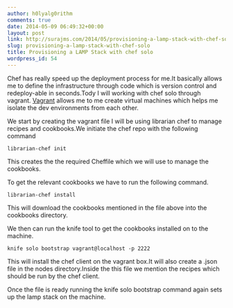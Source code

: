 ```yaml
---
author: h0lyalg0rithm
comments: true
date: 2014-05-09 06:49:32+00:00
layout: post
link: http://surajms.com/2014/05/provisioning-a-lamp-stack-with-chef-solo/
slug: provisioning-a-lamp-stack-with-chef-solo
title: Provisioning a LAMP Stack with chef solo
wordpress_id: 54
---
```


Chef has really speed up the deployment process for me.It basically allows me to define the infrastructure through code which is version control and redeploy-able in seconds.Tody I will working with chef solo through vagrant.
[Vagrant](http://vagrantup.com/) allows me to me create virtual machines which helps me isolate the dev environments from each other.

We start by creating the vagrant file
I will be using librarian chef to manage recipes and cookbooks.We initiate the chef repo with the following command 


    
    librarian-chef init





This creates the the required Cheffile which we will use to manage the cookbooks.

To get the relevant cookbooks we have to run the following command.

    
    librarian-chef install


This will download the cookbooks mentioned in the file above into the cookbooks directory.  

We then can run the knife tool to get the cookbooks installed on to the machine.

    
    knife solo bootstrap vagrant@localhost -p 2222


This will install the chef client on the vagrant box.It will also create a .json file in the nodes directory.Inside the this file we mention the recipes which should be run by the chef client.

Once the file is ready running the knife solo bootstrap command again sets up the lamp stack on the machine.

